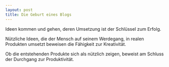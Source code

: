 ```yaml
---
layout: post
title: Die Geburt eines Blogs
---
```


Ideen kommen und gehen, deren Umsetzung ist der Schlüssel zum Erfolg. 

Nützliche Ideen, die der Mensch auf seinem Werdegang, in realen Produkten umsetzt beweisen die Fähigkeit zur Kreativität.

Ob die entstehenden Produkte sich als nützlich zeigen, beweist am Schluss der Durchgang zur Produktivität.


